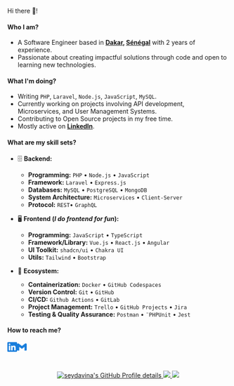 Hi there 👋!

#### Who I am?

- A Software Engineer based in **[Dakar](https://fr.wikipedia.org/wiki/Dakar), [Sénégal](https://fr.wikipedia.org/wiki/S%C3%A9n%C3%A9gal)** with 2 years of experience.
- Passionate about creating impactful solutions through code and open to learning new technologies.

#### What I'm doing?

- Writing `PHP`, `Laravel`, `Node.js`, `JavaScript`, `MySQL`.
- Currently working on projects involving API development, Microservices, and User Management Systems.
- Contributing to Open Source projects in my free time.
- Mostly active on **[LinkedIn](https://www.linkedin.com/in/limamou-laye)**.

#### What are my skill sets?

- 🗄️ **Backend:**

  - **Programming:** `PHP` • `Node.js` • `JavaScript`
  - **Framework:** `Laravel` • `Express.js`
  - **Databases:** `MySQL` • `PostgreSQL` • `MongoDB`
  - **System Architecture:** `Microservices` • `Client-Server`
  - **Protocol:** `REST`• `GraphQL`

- 🖥 **Frontend (_I do frontend for fun_):**

  - **Programming:** `JavaScript` • `TypeScript`
  - **Framework/Library:** `Vue.js` • `React.js` • `Angular`
  - **UI Toolkit:** `shadcn/ui` • `Chakra UI`
  - **Utils:** `Tailwind` • `Bootstrap`

- 🎡 **Ecosystem:**
  - **Containerization:** `Docker` • `GitHub Codespaces`
  - **Version Control:** `Git` • `GitHub`
  - **CI/CD:** `Github Actions` • `GitLab`
  - **Project Management:** `Trello` • `GitHub Projects` • `Jira`
  - **Testing & Quality Assurance:** `Postman` • `¨PHPUnit` • `Jest`

#### How to reach me?

<a href="https://www.linkedin.com/in/limamou-laye">
  <img align="left" alt="LinkedIn" width="22px" src="./assets/linkedin.svg" />
</a>
<a href="mailto:limamoudotcom@gmail.com">
  <img align="left" alt="Mail" width="22px" src="./assets/gmail.svg" />
</a>

<br/>
<br/>
<br/>

<p align="center">
  <a href="http://www.github.com/seydavina">
    <img src="http://github-profile-summary-cards.vercel.app/api/cards/profile-details?username=seydavina&theme=algolia" alt="seydavina's GitHub Profile details" />
  </a>  
  <a href="http://www.github.com/seydavina">
    <img src="http://github-profile-summary-cards.vercel.app/api/cards/stats?username=seydavina&theme=algolia" />
  </a>  
  <a href="http://www.github.com/seydavina">
    <img src="http://github-profile-summary-cards.vercel.app/api/cards/productive-time?username=seydavina&theme=algolia&utcOffset=8" />
  </a>
</p>

